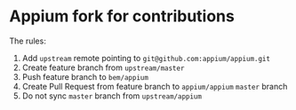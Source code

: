 # Appium fork for contributions

The rules:

1. Add `upstream` remote pointing to `git@github.com:appium/appium.git`
2. Create feature branch from `upstream/master`
3. Push feature branch to `bem/appium`
4. Create Pull Request from feature branch to `appium/appium` `master` branch
5. Do not sync `master` branch from `upstream/appium`
